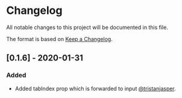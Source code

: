 # Changelog

All notable changes to this project will be documented in this file.

The format is based on [Keep a Changelog](https://keepachangelog.com/en/1.0.0/).

## [0.1.6] - 2020-01-31

### Added

- Added tabIndex prop which is forwarded to input [@tristanjasper](https://github.com/tristanjasper).
